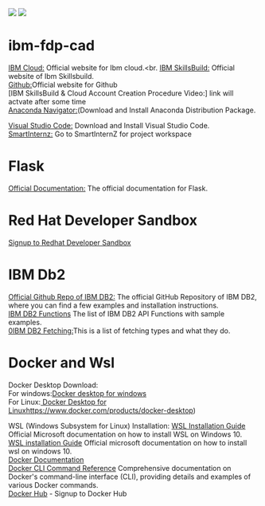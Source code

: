 <img src ="https://github.com/baiju012/ibm-fdp-cad/assets/111991510/c54026bb-a93d-4f21-abbd-bdee59bc20e4">
<img src ="https://github.com/baiju012/ibm-fdp-cad/assets/111991510/ba293749-10f8-4607-8c67-973818f866bb">




# ibm-fdp-cad
[IBM Cloud:](https://cloud.ibm.com/login) Official website for Ibm cloud.<br.
[IBM SkillsBuild:](https://www.ibm.com/academic/home) Official website of Ibm Skillsbuild.<br>
 [Github:](https://github.com/)Official website for Github<br>
 [IBM SkillsBuild & Cloud Account Creation Procedure Video:] link will actvate after some time<br> [Anaconda Navigator:](https://www.anaconda.com/download)(Download and Install Anaconda Distribution Package.<br>
 
 [Visual Studio Code:](https://code.visualstudio.com/)  Download and Install Visual Studio Code.<br>
 [SmartInternz:](https://smartinternz.com/educator-login) Go to SmartInternZ for project workspace<br>

# Flask
[Official Documentation:](https://flask.palletsprojects.com/en/2.3.x/quickstart/#a-minimal-application) The official documentation for Flask.<br>

# Red Hat Developer Sandbox
[Signup to Redhat Developer Sandbox](https://developers.redhat.com/developer-sandbox)<br>

# IBM Db2
[Official Github Repo of IBM DB2:](https://github.com/ibmdb/python-ibmdb) The official GitHub Repository of IBM DB2, where you can find a few examples and installation instructions.<br>
[IBM DB2 Functions](https://github.com/ibmdb/python-ibmdb/wiki/APIs)  The list of IBM DB2 API Functions with sample examples.<br>
[0IBM DB2 Fetching:](https://www.ibm.com/docs/en/dscp/10.1.0?topic=db-fetching-rows-columns-from-result-sets)This is a list of fetching types and what they do.<br>



# Docker and Wsl
Docker Desktop Download:<br>
 For windows:[Docker desktop for windows](https://www.docker.com/products/docker-desktop)<br>
 For Linux:[ Docker Desktop for Linux](https://www.docker.com/products/docker-desktop)https://www.docker.com/products/docker-desktop)<br>
 
 WSL (Windows Subsystem for Linux) Installation:
 [WSL Installation Guide](https://docs.microsoft.com/en-us/windows/wsl/install-win1) Official Microsoft documentation on how to install WSL on Windows 10.<br>
[WSL installation Guide](https://docs.docker.com/) Official microsoft documentation on how to install 
wsl on windows 10.<br>
[Docker Documentation ](https://docs.docker.com/)<br>
[Docker CLI Command Reference](https://docs.docker.com/engine/reference/commandline/cli/) Comprehensive documentation on Docker's command-line interface (CLI), providing details and examples of various Docker commands.<br>
[Docker Hub](https://hub.docker.com/) - Signup to Docker Hub<br>








 
